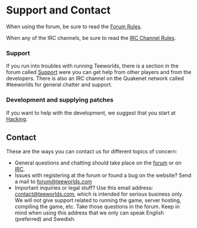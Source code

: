 # Support and Contact

When using the forum, be sure to read the [Forum Rules](../rules/forum_rules.md).

When any of the IRC channels, be sure to read the [IRC Channel Rules](../rules/irc_rules.md).

### Support

If you run into troubles with running Teeworlds, there is a section in the forum called [Support](http://www.teeworlds.com/forum/viewforum.php?id=4) were you can get help from other players and from the developers. There is also an IRC channel on the Quakenet network called #teeworlds for general chatter and support.

### Development and supplying patches

If you want to help with the development, we suggest that you start at [Hacking](../hacking.md).

## Contact

These are the ways you can contact us for different topics of concern:

- General questions and chatting should take place on the [forum](https://www.teeworlds.com/forum/) or on [IRC](../rules/irc_rules.md).
- Issues with registering at the forum or found a bug on the website? Send a mail to forum@teeworlds.com
- Important inquiries or legal stuff? Use this email address: contact@teeworlds.com, which is intended for serious business only. We will not give support related to running the game, server hosting, compiling the game, etc. Take those questions in the forum. Keep in mind when using this address that we only can speak English (preferred) and Swedish.

